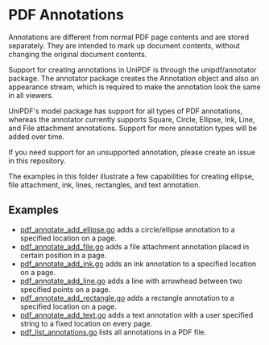 # PDF Annotations

Annotations are different from normal PDF page contents and are stored separately.  They are intended to mark up
document contents, without changing the original document contents.

Support for creating annotations in UniPDF is through the unipdf/annotator package.
The annotator package creates the Annotation object and also an appearance stream, which is required to make
the annotation look the same in all viewers.

UniPDF's model package has support for all types of PDF annotations, whereas the annotator currently supports Square,
Circle, Ellipse, Ink, Line, and File attachment annotations.  Support for more annotation types will be added over time.  

If you need support for an unsupported annotation, please create an issue in this repository.

The examples in this folder illustrate a few capabilities for creating ellipse, file attachment, ink, lines, rectangles, and text annotation.

## Examples

- [pdf_annotate_add_ellipse.go](pdf_annotate_add_ellipse.go) adds a circle/ellipse annotation to a specified location on a page.
- [pdf_annotate_add_file.go](pdf_annotate_add_file.go) adds a file attachment annotation placed in certain position in a page.
- [pdf_annotate_add_ink.go](pdf_annotate_add_ink.go) adds an ink annotation to a specified location on a page.
- [pdf_annotate_add_line.go](pdf_annotate_add_line.go) adds a line with arrowhead between two specified points on a page.
- [pdf_annotate_add_rectangle.go](pdf_annotate_add_rectangle.go) adds a rectangle annotation to a specified location on a page.
- [pdf_annotate_add_text.go](pdf_annotate_add_text.go) adds a text annotation with a user specified string to a fixed location on every page.
- [pdf_list_annotations.go](pdf_list_annotations.go) lists all annotations in a PDF file.


